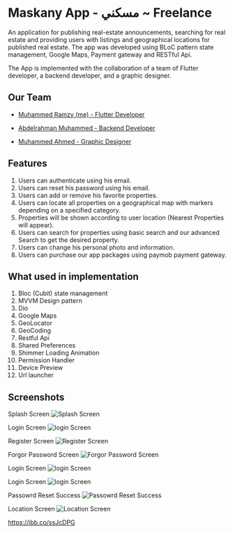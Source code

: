 # Maskany App - مسكني  ~ Freelance

An application for publishing real-estate announcements, searching for real estate
and providing users with listings and geographical locations for published real estate.
The app was developed using BLoC pattern state management, Google Maps, Payment gateway and RESTful Api.

The App is implemented with the collaboration of a team of Flutter developer, a
backend developer, and a graphic designer.

## Our Team

- [Muhammed Ramzy (me) - Flutter Developer](https://www.linkedin.com/public-profile/settings?trk=d_flagship3_profile_self_view_public_profile)

- [Abdelrahman Muhammed - Backend Developer]()
- [Muhammed Ahmed - Graphic Designer]()



## Features

1. Users can authenticate using his email.
2. Users can reset his password using his email.
3. Users can add or remove his favorite properties.
4. Users can locate all properties on a geographical map with markers depending on a specified category.
5. Properties will be shown according to user location (Nearest Properties will appear).
6. Users can search for properties using basic search and our advanced Search to get the desired property.
7. Users can change his personal photo and information.
9. Users can purchase our app packages using paymob payment gateway.

## What used in implementation

1. Bloc (Cubit) state management
2. MVVM Design pattern
3. Dio
4. Google Maps
5. GeoLocator
6. GeoCoding
7. Restful Api
8. Shared Preferences
9. Shimmer Loading Animation
10. Permission Handler
11. Device Preview
12. Url launcher


## Screenshots

Splash Screen
![Splash Screen](https://ibb.co/ssJcDPG)

Login Screen
![login Screen](https://ibb.co/CBnQGbs)

Register Screen
![Register Screen](https://ibb.co/yscHr5R)

Forgor Password Screen
![Forgor Password Screen](https://ibb.co/YLFp01t)

Login Screen
![login Screen](https://ibb.co/CBnQGbs)

Login Screen
![login Screen](https://ibb.co/CBnQGbs)

Passowrd Reset Success 
![Passowrd Reset Success](https://ibb.co/drfG1sr)

Location Screen
![Location Screen](https://ibb.co/cFFQLW7)

https://ibb.co/ssJcDPG


